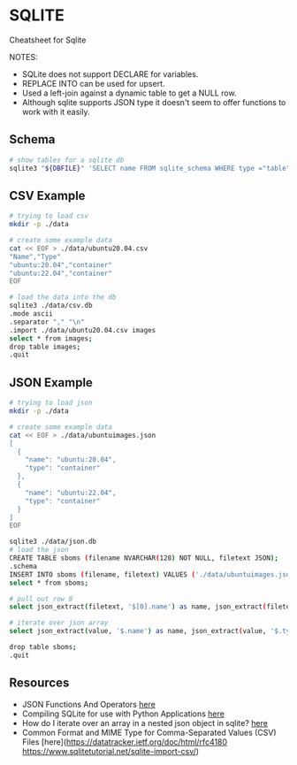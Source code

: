 # SQLITE

Cheatsheet for Sqlite

NOTES:  

* SQLite does not support DECLARE for variables.  
* REPLACE INTO can be used for upsert.  
* Used a left-join against a dynamic table to get a NULL row.  
* Although sqlite supports JSON type it doesn't seem to offer functions to work with it easily.  

## Schema

```sh
# show tables for a sqlite db
sqlite3 "${DBFILE}" 'SELECT name FROM sqlite_schema WHERE type ="table" AND name NOT LIKE "sqlite_%";'
```

## CSV Example

```sh
# trying to load csv
mkdir -p ./data

# create some example data
cat << EOF > ./data/ubuntu20.04.csv
"Name","Type"
"ubuntu:20.04","container"
"ubuntu:22.04","container"
EOF

# load the data into the db
sqlite3 ./data/csv.db
.mode ascii
.separator "," "\n"
.import ./data/ubuntu20.04.csv images
select * from images;
drop table images;
.quit
```

## JSON Example

```sh
# trying to load json
mkdir -p ./data

# create some example data
cat << EOF > ./data/ubuntuimages.json
[
  {
    "name": "ubuntu:20.04",
    "type": "container"
  },
  {
    "name": "ubuntu:22.04",
    "type": "container"
  }
]
EOF

sqlite3 ./data/json.db
# load the json
CREATE TABLE sboms (filename NVARCHAR(128) NOT NULL, filetext JSON);
.schema 
INSERT INTO sboms (filename, filetext) VALUES ('./data/ubuntuimages.json', readfile('./data/ubuntuimages.json')); 
select * from sboms;

# pull out row 0
select json_extract(filetext, '$[0].name') as name, json_extract(filetext, '$[0].type') as type from sboms;

# iterate over json array
select json_extract(value, '$.name') as name, json_extract(value, '$.type') as type from sboms s, json_each(json_extract(s.filetext, '$'));

drop table sboms;
.quit
```

## Resources

* JSON Functions And Operators [here](https://www.sqlite.org/json1.html)
* Compiling SQLite for use with Python Applications [here](https://charlesleifer.com/blog/compiling-sqlite-for-use-with-python-applications/)
* How do I iterate over an array in a nested json object in sqlite? [here](https://stackoverflow.com/questions/67814988/how-do-i-iterate-over-an-array-in-a-nested-json-object-in-sqlite)
* Common Format and MIME Type for Comma-Separated Values (CSV) Files [here](https://datatracker.ietf.org/doc/html/rfc4180
https://www.sqlitetutorial.net/sqlite-import-csv/)
